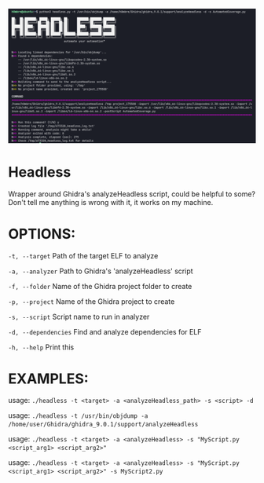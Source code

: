 ![](/headless.png)

# Headless
Wrapper around Ghidra's analyzeHeadless script, could be helpful to some? Don't tell me anything is wrong with it, it works on my machine.

# OPTIONS:

`-t, --target`                    Path of the target ELF to analyze

`-a, --analyzer`                  Path to Ghidra's 'analyzeHeadless' script

`-f, --folder`                    Name of the Ghidra project folder to create

`-p, --project`                   Name of the Ghidra project to create

`-s, --script`                    Script name to run in analyzer

`-d, --dependencies`              Find and analyze dependencies for ELF

`-h, --help`                      Print this

# EXAMPLES:
usage: `./headless -t <target> -a <analyzeHeadless_path> -s <script> -d`
  
usage: `./headless -t /usr/bin/objdump -a /home/user/Ghidra/ghidra_9.0.1/support/analyzeHeadless`
  
usage: `./headless -t <target> -a <analyzeHeadless> -s "MyScript.py <script_arg1> <script_arg2>"`
  
usage: `./headless -t <target> -a <analyzeHeadless> -s "MyScript.py <script_arg1> <script_arg2>" -s MyScript2.py`
